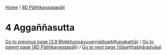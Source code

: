 
[Home](/) / [8D Pāthikavaggapāḷi](../8D.md)

# 4 Aggaññasutta


[Go to previous page (3.9 Bhikkhunoāyuvaṇṇādivaḍḍhanakathā)](3/3.9.md) / [Go to parent page (8D Pāthikavaggapāḷi)](0.md) / [Go to next page (Vāseṭṭhabhāradvāja)](4/Vasetthabharadvaja.md)


